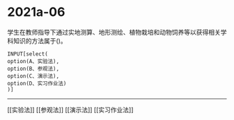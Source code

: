 # 2021a-06
学生在教师指导下通过实地测算、地形测绘、植物栽培和动物饲养等以获得相关学科知识的方法属于()。
```meta-bind
INPUT[select(
option(A、实验法),
option(B、参观法),
option(C、演示法),
option(D、实习作业法)
)]
```

---

[[实验法]]
[[参观法]]
[[演示法]]
[[实习作业法]]
